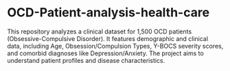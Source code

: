 # OCD-Patient-analysis-health-care
This repository analyzes a clinical dataset for 1,500 OCD patients (Obsessive-Compulsive Disorder). It features demographic and clinical data, including Age, Obsession/Compulsion Types, Y-BOCS severity scores, and comorbid diagnoses like Depression/Anxiety. The project aims to understand patient profiles and disease characteristics.
